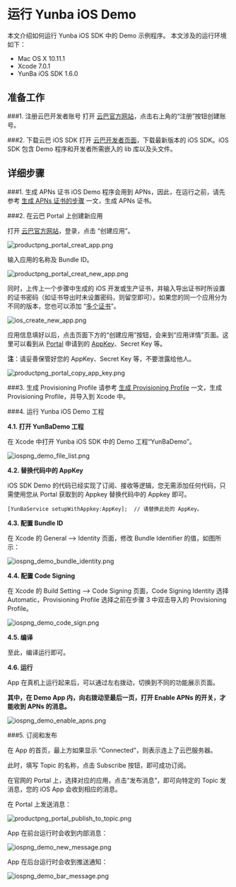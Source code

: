 # 运行 Yunba iOS Demo

本文介绍如何运行 Yunba iOS SDK 中的 Demo 示例程序。
本文涉及的运行环境如下：

* Mac OS X 10.11.1
* Xcode 7.0.1
* YunBa iOS SDK 1.6.0

## 准备工作

###1. 注册云巴开发者账号
打开 [云巴官方网站](https://yunba.io)，点击右上角的“注册”按钮创建账号。  

###2. 下载云巴 iOS SDK
打开 [云巴开发者页面](https://yunba.io/developers)，下载最新版本的 iOS SDK。iOS SDK 包含 Demo 程序和开发者所需嵌入的 lib 库以及头文件。

## 详细步骤

###1. 生成 APNs 证书
iOS Demo 程序会用到 APNs，因此，在运行之前，请先参考 [生成 APNs 证书的步骤](https://yunba.io/docs2/create_apns_certificate) 一文，生成 APNs 证书。

###2. 在云巴 Portal 上创建新应用

打开 [云巴官方网站](https://yunba.io)，登录，点击 “创建应用”。

![productpng_portal_creat_app.png](https://raw.githubusercontent.com/yunba/docs/master/image/productpng_portal_creat_app.png)

输入应用的名称及 Bundle ID。

![productpng_portal_creat_new_app.png](https://raw.githubusercontent.com/yunba/docs/master/image/productpng_portal_creat_new_app.png)

同时，上传上一个步骤中生成的 iOS 开发或生产证书，并输入导出证书时所设置的证书密码（如证书导出时未设置密码，则留空即可）。如果您的同一个应用分为不同的版本，您也可以添加 “[多个证书](ios_kb_multiple_certificates.md)”。

![ios_create_new_app.png](https://raw.githubusercontent.com/yunba/docs/master/image/iospng_portal_add_certificate.png)

应用信息填好以后，点击页面下方的“创建应用”按钮，会来到“应用详情”页面。这里可以看到从 [Portal](product_kb_portal.md) 申请到的 [AppKey](product_kb_app_key.md)、Secret Key 等。

**注**：请妥善保管好您的 AppKey、Secret Key 等，不要泄露给他人。

![productpng_portal_copy_app_key.png](https://raw.githubusercontent.com/yunba/docs/master/image/productpng_portal_copy_app_key.png)

###3. 生成 Provisioning Profile
请参考 [生成 Provisioning Profile](ios_kb_create_provisioning_profile.md) 一文，生成 Provisioning Profile，并导入到 Xcode 中。

###4. 运行 Yunba iOS Demo 工程

**4.1. 打开 YunBaDemo 工程** 

在 Xcode 中打开 Yunba iOS SDK 中的 Demo 工程“YunBaDemo”。

![iospng_demo_file_list.png](https://raw.githubusercontent.com/yunba/docs/master/image/iospng_demo_file_list.png)

**4.2. 替换代码中的 AppKey**

iOS SDK Demo 的代码已经实现了订阅、接收等逻辑，您无需添加任何代码，只需使用您从 Portal 获取到的 Appkey 替换代码中的 Appkey 即可。
```iOS
[YunBaService setupWithAppkey:AppKey];  // 请替换此处的 AppKey。
```

**4.3. 配置 Bundle ID**

在 Xcode 的 General --> Identity 页面，修改 Bundle Identifier 的值，如图所示：

![iospng_demo_bundle_identity.png](https://raw.githubusercontent.com/yunba/docs/master/image/iospng_demo_bundle_identity.png)

**4.4. 配置 Code Signing**

在 Xcode 的 Build Setting --> Code Signing 页面，Code Signing Identity 选择 Automatic，Provisioning Profile 选择之前在步骤 3 中双击导入的 Provisioning Profile。

![iospng_demo_code_sign.png](https://raw.githubusercontent.com/yunba/docs/master/image/iospng_demo_code_sign.png)

**4.5. 编译**

至此，编译运行即可。

**4.6. 运行**

App 在真机上运行起来后，可以通过左右拨动，切换到不同的功能展示页面。

**其中，在 Demo App 内，向右拨动至最后一页，打开 Enable APNs 的开关，才能收到 APNs 的消息。**

![iospng_demo_enable_apns.png](https://raw.githubusercontent.com/yunba/docs/master/image/iospng_demo_enable_apns.png)


###5. 订阅和发布

在 App 的首页，最上方如果显示 “Connected”，则表示连上了云巴服务器。

此时，填写 Topic 的名称，点击 Subscribe 按钮，即可成功订阅。

在官网的 Portal 上，选择对应的应用，点击“发布消息”，即可向特定的 Topic 发消息，您的 iOS App 会收到相应的消息。

在 Portal 上发送消息：

![productpng_portal_publish_to_topic.png](https://raw.githubusercontent.com/yunba/docs/master/image/productpng_portal_publish_to_topic.png)


App 在前台运行时会收到内部消息：

![iospng_demo_new_message.png](https://raw.githubusercontent.com/yunba/docs/master/image/iospng_demo_new_message.png)


App 在后台运行时会收到推送通知：

![iospng_demo_bar_message.png](https://raw.githubusercontent.com/yunba/docs/master/image/iospng_demo_bar_message.png)
